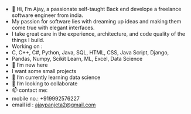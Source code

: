 - 👋 Hi, I’m Ajay,  a passionate self-taught Back end develope a freelance software engineer from india. 
- My passion for software lies with dreaming up ideas and making them come true with elegant interfaces. 
- I take great care in the experience, architecture, and code quality of the things I build.
- Working on : 
- C, C++, C#, Python, Java, SQL, HTML, CSS, Java Script, Django, 
- Pandas, Numpy, Scikit Learn, ML, Excel, Data Science
- 👀 I’m new here
- I want some small projects
- 🌱 I’m currently learning data science
- 💞️ I’m looking to collaborate 
- 📫 contact me:
- mobile no.: +919992576227
- email id : ajaypanjeta2@gmail.com
